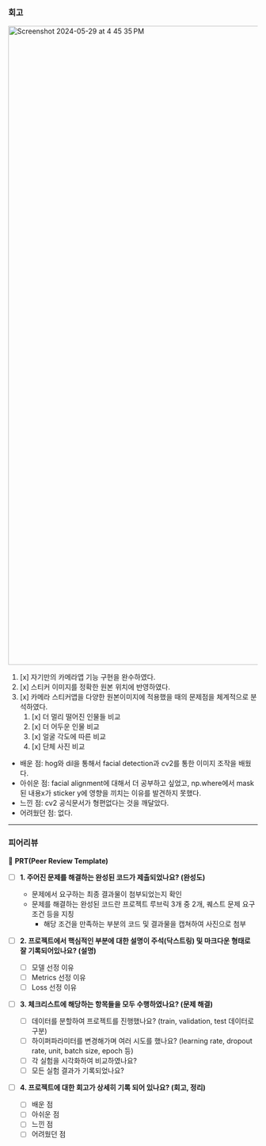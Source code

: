 ### 회고
<img width="1289" alt="Screenshot 2024-05-29 at 4 45 35 PM" src="https://github.com/minkj1992/ai/assets/37536298/c24ce076-23dc-434a-863a-43838261eb14">

1. [x] 자기만의 카메라앱 기능 구현을 완수하였다.
2. [x] 스티커 이미지를 정확한 원본 위치에 반영하였다.
3. [x] 카메라 스티커앱을 다양한 원본이미지에 적용했을 때의 문제점을 체계적으로 분석하였다.
    1. [x] 더 멀리 떨어진 인물들 비교
    2. [x] 더 어두운 인물 비교
    3. [x] 얼굴 각도에 따른 비교
    4. [x] 단체 사진 비교

- 배운 점: hog와 dil을 통해서 facial detection과 cv2를 통한 이미지 조작을 배웠다.
- 아쉬운 점: facial alignment에 대해서 더 공부하고 싶었고, np.where에서 mask된 내용x가 sticker y에 영향을 끼치는 이유를 발견하지 못했다.
- 느낀 점: cv2 공식문서가 형편없다는 것을 깨달았다.
- 어려웠던 점: 없다.

---

### 피어리뷰

🔑 **PRT(Peer Review Template)**

- [ ]  **1. 주어진 문제를 해결하는 완성된 코드가 제출되었나요? (완성도)**
    - 문제에서 요구하는 최종 결과물이 첨부되었는지 확인
    - 문제를 해결하는 완성된 코드란 프로젝트 루브릭 3개 중 2개, 
    퀘스트 문제 요구조건 등을 지칭
        - 해당 조건을 만족하는 부분의 코드 및 결과물을 캡쳐하여 사진으로 첨부

- [ ]  **2. 프로젝트에서 핵심적인 부분에 대한 설명이 주석(닥스트링) 및 마크다운 형태로 잘 기록되어있나요? (설명)**
    - [ ]  모델 선정 이유
    - [ ]  Metrics 선정 이유
    - [ ]  Loss 선정 이유

- [ ]  **3. 체크리스트에 해당하는 항목들을 모두 수행하였나요? (문제 해결)**
    - [ ]  데이터를 분할하여 프로젝트를 진행했나요? (train, validation, test 데이터로 구분)
    - [ ]  하이퍼파라미터를 변경해가며 여러 시도를 했나요? (learning rate, dropout rate, unit, batch size, epoch 등)
    - [ ]  각 실험을 시각화하여 비교하였나요?
    - [ ]  모든 실험 결과가 기록되었나요?

- [ ]  **4. 프로젝트에 대한 회고가 상세히 기록 되어 있나요? (회고, 정리)**
    - [ ]  배운 점
    - [ ]  아쉬운 점
    - [ ]  느낀 점
    - [ ]  어려웠던 점